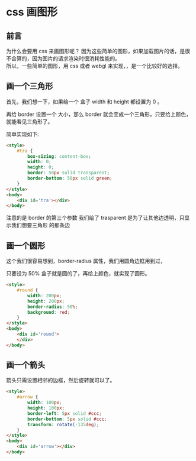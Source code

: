 # css 画图形
## 前言

为什么会要用 css 来画图形呢？
因为这些简单的图形，如果加载图片的话，是很不合算的，因为图片的请求渲染时很消耗性能的。    
所以，一些简单的图形，用 css 或者 webgl 来实现，，是一个比较好的选择。   

## 画一个三角形

首先，我们想一下，如果给一个 盒子 width 和 height 都设置为 0 。     

再给  border 设置一个 大小，那么 border 就会变成一个三角形，只要给上颜色，就能看见三角形了。    

简单实现如下:    

```html
<style>
    #tra {
        box-sizing: content-box;
        width: 0;
        height: 0;
        border: 50px solid transparent;
        border-bottom: 50px solid green;
    }
</style>
<body>
    <div id='tra'></div>
</body>
```    

注意的是 border 的第三个参数 我们给了 trasparent  是为了让其他边透明，只显示我们想要三角形 的那条边    

## 画一个圆形

这个我们很容易想到，border-radius 属性，我们用圆角边框用到过，    

只要设为 50% 盒子就是圆的了，再给上颜色，就实现了圆形。    

```html
<style>
    #round {
        width: 200px;
        height: 200px;
        border-radius: 50%;
        background: red;
    }
</style>
<body>
    <div id='round'>
    </div>
</body>
```

## 画一个箭头

箭头只需设置相邻的边框，然后旋转就可以了。    

```html
<style>
    #arrow {
        width: 100px;
        height: 100px;
        border-left: 5px solid #ccc;
        border-bottom: 5px solid #ccc;
        transform: rotate(-135deg);
    }
</style>
<body>
    <div id='arrow'></div>
</body>
```
